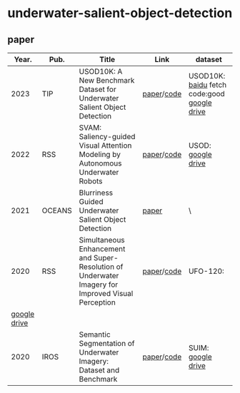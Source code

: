 # underwater-salient-object-detection

## paper

| Year. | Pub. | Title | Link | dataset | 
| --- | --- | --- | --- | --- |  
| 2023 | TIP | USOD10K: A New Benchmark Dataset for Underwater Salient Object Detection | [paper](https://ieeexplore.ieee.org/document/10102831)/[code](https://github.com/LinHong-HIT/USOD10K) | USOD10K:  [baidu](https://pan.baidu.com/share/init?surl=edg2B9HjnHdEpmwnUOT0-w) fetch code:good  [google drive](https://drive.google.com/file/d/1PH0PwKchXnkWwtAwbhNSW4utMCp5zer8/view) | 
| 2022 | RSS | SVAM: Saliency-guided Visual Attention Modeling by Autonomous Underwater Robots | [paper](http://www.roboticsproceedings.org/rss18/p048.pdf)/[code](https://github.com/xahidbuffon/SVAM-Net) | USOD:  [google drive](https://irvlab.cs.umn.edu/resources/usod-dataset) |  
| 2021 | OCEANS | Blurriness Guided Underwater Salient Object Detection | [paper](https://ieeexplore.ieee.org/document/9705721) | \ | 
| 2020 | RSS | Simultaneous Enhancement and Super-Resolution of Underwater Imagery for Improved Visual Perception | [paper](http://www.roboticsproceedings.org/rss16/p018.pdf)/[code](https://github.com/IRVLab/Deep-SESR) | UFO-120: 
 [google drive](http://irvlab.cs.umn.edu/resources/ufo-120-dataset) |  
| 2020 | IROS | Semantic Segmentation of Underwater Imagery: Dataset and Benchmark | [paper](https://arxiv.org/pdf/2004.01241.pdf)/[code](https://github.com/xahidbuffon/SUIM) | SUIM:  [google drive](http://irvlab.cs.umn.edu/resources/suim-dataset) | 
